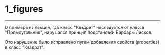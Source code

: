 # 1_figures
---

В примере из лекций, где класс "Квадрат" наследуется от класса "Прямоугольник", нарушался принцип подстановки Барбары Лисков.

Это нарушение было исправлено путем добавления свойств (properties) в класс "Квадрат".
